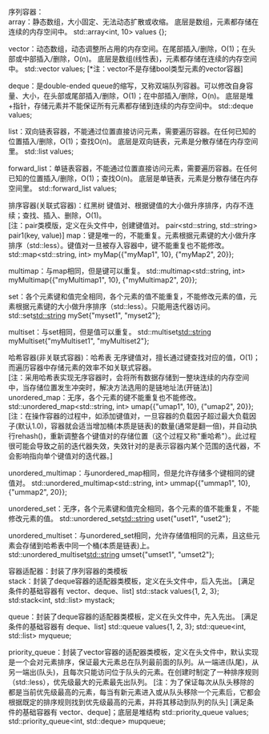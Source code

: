 序列容器：   <br>
array：静态数组，大小固定、无法动态扩散或收缩。
       底层是数组，元素都存储在连续的内存空间中。
       std::array<int, 10> values {};

vector：动态数组，动态调整所占用的内存空间。在尾部插入/删除，O(1)；在头部或中部插入/删除，O(n)。
        底层是数组(线性表)，元素都存储在连续的内存空间中。
        std::vector<int> values;
        [*注：vector<bool>不是存储bool类型元素的vector容器]

deque：是double-ended queue的缩写，又称双端队列容器。可以修改自身容量、大小，在头部或尾部插入/删除，O(1)；在中部插入/删除，O(n)。
       底层是堆+指针，存储元素并不能保证所有元素都存储到连续的内存空间中。
       std::deque<int> values;

list：双向链表容器，不能通过位置直接访问元素，需要遍历容器。在任何已知的位置插入/删除，O(1)；查找O(n)。
      底层是双向链表，元素是分散存储在内存空间里。
      std::list<int> values;

forward_list：单链表容器，不能通过位置直接访问元素，需要遍历容器。在任何已知的位置插入/删除，O(1)；查找O(n)。
              底层是单链表，元素是分散存储在内存空间里。
              std::forward_list<int> values;



排序容器(关联式容器)：红黑树   键值对、根据键值的大小做升序排序，内存不连续；查找、插入、删除，O(1)。   <br>
[注：pair类模版，定义在<utility>头文件中，创建键值对。  pair<std::string, std::string> pair1(key, value)]
map：键是唯一的，不能重复。元素根据元素键的大小做升序排序（std::less<T>）。键值对一旦被存入容器中，键不能重复也不能修改。
     std::map<std::string, int> myMap{{"myMap1", 10}, {"myMap2", 20}};

multimap：与map相同，但是键可以重复。
          std::multimap<std::string, int> myMultimap{{"myMultimap1", 10}, {"myMultimap2", 20}};

set：各个元素键和值完全相同，各个元素的值不能重复，不能修改元素的值，元素根据元素键的大小做升序排序（std::less<T>）。只能用迭代器访问。
     std::set<std::string> mySet{"myset1", "myset2"};


multiset：与set相同，但是值可以重复。
          std::multiset<std::string> myMultiset{"myMultiset1", "myMultiset2"};



哈希容器(非关联式容器)：哈希表   无序键值对，擅长通过键查找对应的值，O(1)；而遍历容器中存储元素的效率不如关联式容器。  <br>
[注：采用哈希表实现无序容器时，会将所有数据存储到一整块连续的内存空间中，当存储位置发生冲突时，解决方法选用的是链地址法(开链法)]
unordered_map：无序，各个元素的键不能重复也不能修改。
               std::unordered_map<std::string, int> umap{{"umap1", 10}, {"umap2", 20}};
               [注：在操作容器的过程中，如添加键值对，一旦容器的负载因子超过最大负载因子(默认1.0)，容器就会适当增加桶(本质是链表)的数量(通常是翻一倍)，并自动执行rehash()，重新调整各个键值对的存储位置（这个过程又称"重哈希"）。此过程很可能会导致之前的迭代器失效，失效针对的是表示容器内某个范围的迭代器，不会影响指向单个键值对的迭代器。]

unordered_multimap：与unordered_map相同，但是允许存储多个键相同的键值对。
                    std::unordered_multimap<std::string, int> ummap{{"ummap1", 10}, {"ummap2", 20}};

unordered_set：无序，各个元素键和值完全相同，各个元素的值不能重复，不能修改元素的值。
               std::unordered_set<std::string> uset{"uset1", "uset2"};

unordered_multiset：与unordered_set相同，允许存储值相同的元素，且这些元素会存储到哈希表中同一个桶(本质是链表)上。
                    std::unordered_multiset<std::string> umset{"umset1", "umset2"};



容器适配器：封装了序列容器的类模板       <br>
stack<T>：封装了deque<T>容器的适配器类模板，定义在头文件<stack>中，后入先出。
          [满足条件的基础容器有 vector、deque、list]
          std::stack<int> values{1, 2, 3};
          std:stack<int, std::list<int>> mystack;

queue<T>：封装了deque<T>容器的适配器类模板，定义在头文件<queue>中，先入先出。
          [满足条件的基础容器有 deque、list]
          std::queue<int> values{1, 2, 3};
          std::queue<int, std::list<int>> myqueue;

priority_queue<T>：封装了vector<T>容器的适配器类模板，定义在头文件<queue>中，默认实现是一个会对元素排序，保证最大元素总在队列最前面的队列。从一端进(队尾)，从另一端出(队头)，且每次只能访问位于队头的元素。在创建时制定了一种排序规则（std::less<T>），优先级最大的元素最先出队列。
                   [注：为了保证每次从队头移除的都是当前优先级最高的元素，每当有新元素进入或从队头移除一个元素后，它都会根据既定的排序规则找到优先级最高的元素，并将其移动到队列的队头]
                   [满足条件的基础容器有 vector、deque]；底层是堆结构
                   std::priority_queue<int> values;
                   std::priority_queue<int, std::deque<int>> mupqueue;







